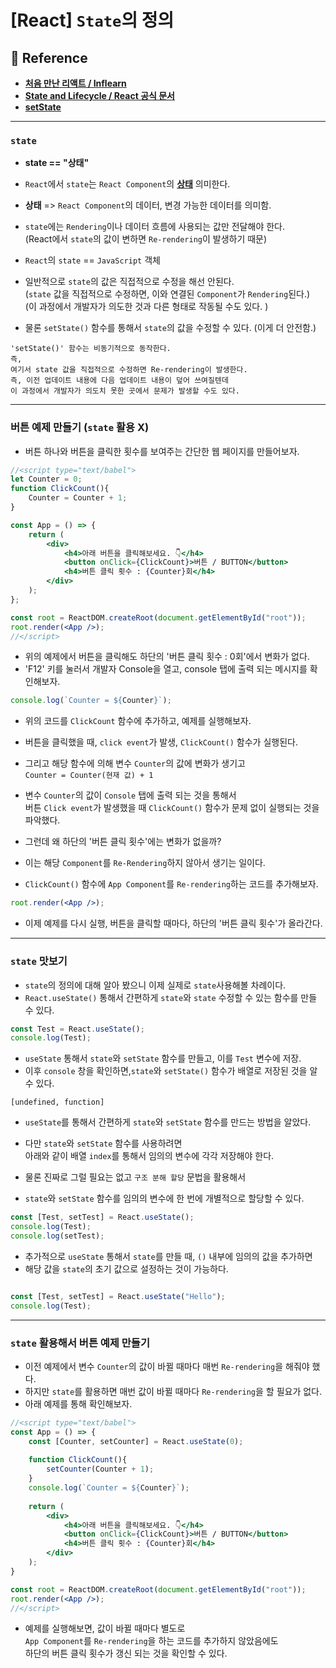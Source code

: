 
# \[React\] `State`의 정의


## 📃 Reference
- **[처음 만난 리액트 / Inflearn](https://inf.run/YehVc)**
- **[State and Lifecycle / React 공식 문서](https://ko.legacy.reactjs.org/docs/state-and-lifecycle.html)**
- **[setState](/React_Theory/React_setState.md)**

---
### `state`

- **state == "상태"**
- `React`에서 `state`는 `React Component`의 <u><b>상태</b></u> 의미한다.
- **상태** => `React Component`의 데이터, 변경 가능한 데이터를 의미함.
- `state`에는 `Rendering`이나 데이터 흐름에 사용되는 값만 전달해야 한다. <br/>
	(React에서 `state`의 값이 변하면 `Re-rendering`이 발생하기 때문)
- `React`의 `state` == `JavaScript` 객체

- 일반적으로 `state`의 값은 직접적으로 수정을 해선 안된다. <br/>
	(`state` 값을 직접적으로 수정하면, 이와 연결된 `Component`가 `Rendering`된다.) <br/>
	(이 과정에서 개발자가 의도한 것과 다른 형태로 작동될 수도 있다. )
- 물론 `setState()` 함수를 통해서 `state`의 값을 수정할 수 있다. (이게 더 안전함.)

```
'setState()' 함수는 비동기적으로 동작한다.
즉, 
여기서 state 값을 직접적으로 수정하면 Re-rendering이 발생한다.
즉, 이전 업데이트 내용에 다음 업데이트 내용이 덮어 쓰여질텐데
이 과정에서 개발자가 의도치 못한 곳에서 문제가 발생할 수도 있다.
```
---

### 버튼 예제 만들기 (`state` 활용 X)

- 버튼 하나와 버튼을 클릭한 횟수를 보여주는 간단한 웹 페이지를 만들어보자.

``` jsx
//<script type="text/babel">
let Counter = 0;
function ClickCount(){
	Counter = Counter + 1;
}

const App = () => {
	return (
		<div>
			<h4>아래 버튼을 클릭해보세요. 👇</h4>
			<button onClick={ClickCount}>버튼 / BUTTON</button>
			<h4>버튼 클릭 횟수 : {Counter}회</h4>
		</div>
	);
};

const root = ReactDOM.createRoot(document.getElementById("root"));
root.render(<App />);
//</script>
```

- 위의 예제에서 버튼을 클릭해도 하단의 '버튼 클릭 횟수 : 0회'에서 변화가 없다.
- 'F12' 키를 눌러서 개발자 Console을 열고, console 탭에 출력 되는 메시지를 확인해보자.

``` js
console.log(`Counter = ${Counter}`);
```

- 위의 코드를 `ClickCount` 함수에 추가하고, 예제를 실행해보자.
- 버튼을 클릭했을 때, `click event`가 발생, `ClickCount()` 함수가 실행된다.

- 그리고 해당 함수에 의해 변수 `Counter`의 값에 변화가 생기고 <br/>
	`Counter = Counter(현재 값) + 1`

- 변수 `Counter`의 값이 `Console` 탭에 출력 되는 것을 통해서 <br/>
	버튼 `Click event`가 발생했을 때 `ClickCount()` 함수가 문제 없이 실행되는 것을 파악했다.

- 그런데 왜 하단의 '버튼 클릭 횟수'에는 변화가 없을까?
- 이는 해당 `Component`를 `Re-Rendering`하지 않아서 생기는 일이다.

- `ClickCount()` 함수에 `App Component`를 `Re-rendering`하는 코드를 추가해보자.

``` jsx
root.render(<App />);
```

- 이제 예제를 다시 실행, 버튼을 클릭할 때마다, 하단의 '버튼 클릭 횟수'가 올라간다.

---
### `state` 맛보기

- `state`의 정의에 대해 알아 봤으니 이제 실제로 `state`사용해볼 차례이다.
- `React.useState()` 통해서 간편하게 `state`와 `state` 수정할 수 있는 함수를 만들 수 있다.

``` jsx
const Test = React.useState();
console.log(Test);
```

- `useState` 통해서 `state`와 `setState` 함수를 만들고, 이를 `Test` 변수에 저장.
- 이후 `console` 창을 확인하면,`state`와 `setState()` 함수가 배열로 저장된 것을 알 수 있다.

```
[undefined, function]
```

- `useState`를 통해서 간편하게 `state`와 `setState` 함수를 만드는 방법을 알았다.

- 다만 `state`와 `setState` 함수를 사용하려면 <br/>
	아래와 같이 배열 `index`를 통해서 임의의 변수에 각각 저장해야 한다.

- 물론 진짜로 그럴 필요는 없고 `구조 분해 할당` 문법을 활용해서
- `state`와 `setState` 함수를 임의의 변수에 한 번에 개별적으로 할당할 수 있다.

``` jsx
const [Test, setTest] = React.useState();
console.log(Test);
console.log(setTest);
```

- 추가적으로 `useState` 통해서 `state`를 만들 때, `()` 내부에 임의의 값을 추가하면
- 해당 값을 `state`의 초기 값으로 설정하는 것이 가능하다.

``` jsx

const [Test, setTest] = React.useState("Hello");
console.log(Test);
```

---
### `state` 활용해서 버튼 예제 만들기

- 이전 예제에서 변수 `Counter`의 값이 바뀔 때마다 매번 `Re-rendering`을 해줘야 했다.
- 하지만 `state`를 활용하면 매번 값이 바뀔 때마다 `Re-rendering`을 할 필요가 없다.
- 아래 예제를 통해 확인해보자.

``` jsx
//<script type="text/babel">
const App = () => {
	const [Counter, setCounter] = React.useState(0);
	
	function ClickCount(){
		setCounter(Counter + 1);
	}
	console.log(`Counter = ${Counter}`);
	
	return (
		<div>
			<h4>아래 버튼을 클릭해보세요. 👇</h4>
			<button onClick={ClickCount}>버튼 / BUTTON</button>
			<h4>버튼 클릭 횟수 : {Counter}회</h4>
		</div>
	);
}

const root = ReactDOM.createRoot(document.getElementById("root"));
root.render(<App />);
//</script>
```

- 예제를 실행해보면, 값이 바뀔 때마다 별도로 <br/>
	 `App Component`를 `Re-rendering`을 하는 코드를 추가하지 않았음에도 <br/>
	 하단의 버튼 클릭 횟수가 갱신 되는 것을 확인할 수 있다.


